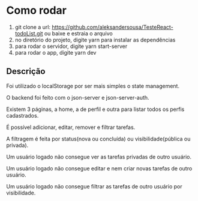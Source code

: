 # Como rodar

1. git clone a url: https://github.com/aleksandersousa/TesteReact-todoList.git ou baixe e estraia o arquivo
2. no diretório do projeto, digite yarn para instalar as dependências
3. para rodar o servidor, digite yarn start-server
4. para rodar o app, digite yarn dev

## Descrição

Foi utilizado o localStorage por ser mais simples o state management.

O backend foi feito com o json-server e json-server-auth.

Existem 3 páginas, a home, a de perfil e outra para listar todos os perfis cadastrados.

É possível adicionar, editar, remover e filtrar tarefas.

A filtragem é feita por status(nova ou concluída) ou visibilidade(pública ou privada).

Um usuário logado não consegue ver as tarefas privadas de outro usuário.

Um usuário logado não consegue editar e nem criar novas tarefas de outro usuário.

Um usuário logado não consegue filtrar as tarefas de outro usuário por visibilidade.
